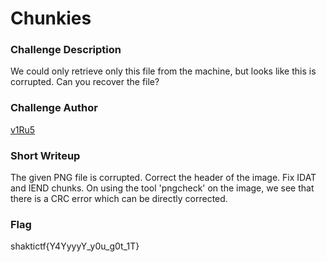 # Chunkies

### Challenge Description

We could only retrieve only this file from the machine, but looks like this is corrupted. Can you recover the file?

### Challenge Author

[v1Ru5](https://twitter.com/SrideviKrishn16)

### Short Writeup

The given PNG file is corrupted. Correct the header of the image. Fix IDAT and IEND chunks. On using the tool 'pngcheck' on the image, we see that there is a CRC error which can be directly corrected.

### Flag

shaktictf{Y4YyyyY_y0u_g0t_1T}
